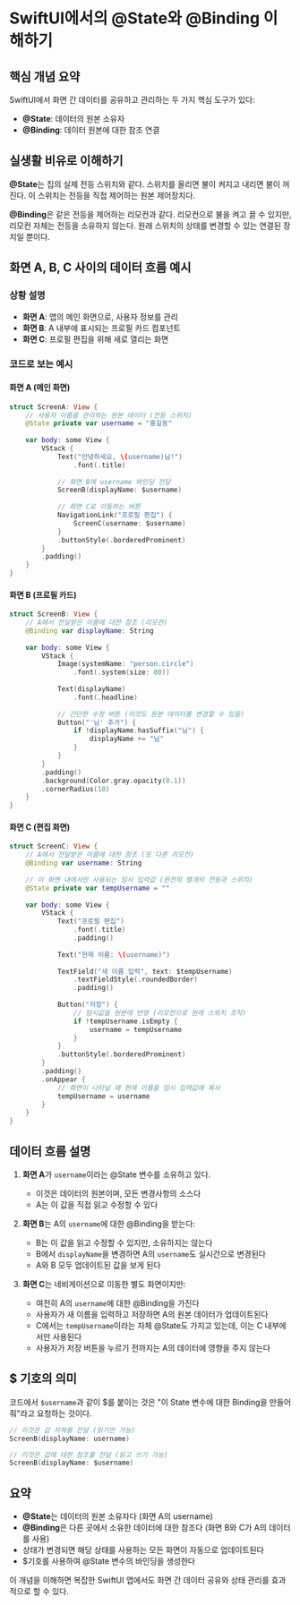 # SwiftUI에서의 @State와 @Binding 이해하기

## 핵심 개념 요약

SwiftUI에서 화면 간 데이터를 공유하고 관리하는 두 가지 핵심 도구가 있다:

- **@State**: 데이터의 원본 소유자
- **@Binding**: 데이터 원본에 대한 참조 연결

## 실생활 비유로 이해하기

**@State**는 집의 실제 전등 스위치와 같다. 스위치를 올리면 불이 켜지고 내리면 불이 꺼진다. 이 스위치는 전등을 직접 제어하는 원본 제어장치다.

**@Binding**은 같은 전등을 제어하는 리모컨과 같다. 리모컨으로 불을 켜고 끌 수 있지만, 리모컨 자체는 전등을 소유하지 않는다. 원래 스위치의 상태를 변경할 수 있는 연결된 장치일 뿐이다.

## 화면 A, B, C 사이의 데이터 흐름 예시

### 상황 설명

- **화면 A**: 앱의 메인 화면으로, 사용자 정보를 관리
- **화면 B**: A 내부에 표시되는 프로필 카드 컴포넌트
- **화면 C**: 프로필 편집을 위해 새로 열리는 화면

### 코드로 보는 예시

#### 화면 A (메인 화면)

```swift
struct ScreenA: View {
    // 사용자 이름을 관리하는 원본 데이터 (전등 스위치)
    @State private var username = "홍길동"
    
    var body: some View {
        VStack {
            Text("안녕하세요, \(username)님!")
                .font(.title)
            
            // 화면 B에 username 바인딩 전달
            ScreenB(displayName: $username)
            
            // 화면 C로 이동하는 버튼
            NavigationLink("프로필 편집") {
                ScreenC(username: $username)
            }
            .buttonStyle(.borderedProminent)
        }
        .padding()
    }
}
```

#### 화면 B (프로필 카드)

```swift
struct ScreenB: View {
    // A에서 전달받은 이름에 대한 참조 (리모컨)
    @Binding var displayName: String
    
    var body: some View {
        VStack {
            Image(systemName: "person.circle")
                .font(.system(size: 80))
            
            Text(displayName)
                .font(.headline)
            
            // 간단한 수정 버튼 (이것도 원본 데이터를 변경할 수 있음)
            Button("'님' 추가") {
                if !displayName.hasSuffix("님") {
                    displayName += "님"
                }
            }
        }
        .padding()
        .background(Color.gray.opacity(0.1))
        .cornerRadius(10)
    }
}
```

#### 화면 C (편집 화면)

```swift
struct ScreenC: View {
    // A에서 전달받은 이름에 대한 참조 (또 다른 리모컨)
    @Binding var username: String
    
    // 이 화면 내에서만 사용되는 임시 입력값 (완전히 별개의 전등과 스위치)
    @State private var tempUsername = ""
    
    var body: some View {
        VStack {
            Text("프로필 편집")
                .font(.title)
                .padding()
            
            Text("현재 이름: \(username)")
            
            TextField("새 이름 입력", text: $tempUsername)
                .textFieldStyle(.roundedBorder)
                .padding()
            
            Button("저장") {
                // 임시값을 원본에 반영 (리모컨으로 원래 스위치 조작)
                if !tempUsername.isEmpty {
                    username = tempUsername
                }
            }
            .buttonStyle(.borderedProminent)
        }
        .padding()
        .onAppear {
            // 화면이 나타날 때 현재 이름을 임시 입력값에 복사
            tempUsername = username
        }
    }
}
```

## 데이터 흐름 설명

1. **화면 A**가 `username`이라는 @State 변수를 소유하고 있다.
    
    - 이것은 데이터의 원본이며, 모든 변경사항의 소스다
    - A는 이 값을 직접 읽고 수정할 수 있다
2. **화면 B**는 A의 `username`에 대한 @Binding을 받는다:
    
    - B는 이 값을 읽고 수정할 수 있지만, 소유하지는 않는다
    - B에서 `displayName`을 변경하면 A의 `username`도 실시간으로 변경된다
    - A와 B 모두 업데이트된 값을 보게 된다
3. **화면 C**는 네비게이션으로 이동한 별도 화면이지만:
    
    - 여전히 A의 `username`에 대한 @Binding을 가진다
    - 사용자가 새 이름을 입력하고 저장하면 A의 원본 데이터가 업데이트된다
    - C에서는 `tempUsername`이라는 자체 @State도 가지고 있는데, 이는 C 내부에서만 사용된다
    - 사용자가 저장 버튼을 누르기 전까지는 A의 데이터에 영향을 주지 않는다

## $ 기호의 의미

코드에서 `$username`과 같이 $를 붙이는 것은 "이 State 변수에 대한 Binding을 만들어줘"라고 요청하는 것이다.

```swift
// 이것은 값 자체를 전달 (읽기만 가능)
ScreenB(displayName: username)

// 이것은 값에 대한 참조를 전달 (읽고 쓰기 가능)
ScreenB(displayName: $username)
```

## 요약

- **@State**는 데이터의 원본 소유자다 (화면 A의 username)
- **@Binding**은 다른 곳에서 소유한 데이터에 대한 참조다 (화면 B와 C가 A의 데이터를 사용)
- 상태가 변경되면 해당 상태를 사용하는 모든 화면이 자동으로 업데이트된다
- $기호를 사용하여 @State 변수의 바인딩을 생성한다

이 개념을 이해하면 복잡한 SwiftUI 앱에서도 화면 간 데이터 공유와 상태 관리를 효과적으로 할 수 있다.